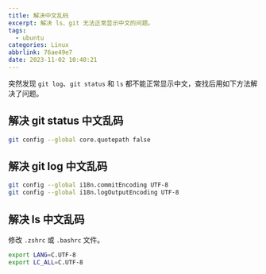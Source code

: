 ```yaml
---
title: 解决中文乱码
excerpt: 解决 ls、git 无法正常显示中文的问题。
tags:
  - ubuntu
categories: Linux
abbrlink: 76ae49e7
date: 2023-11-02 10:40:21
---
```


突然发现 `git log`、`git status` 和 `ls` 都不能正常显示中文，查找后用如下方法解决了问题。

## 解决 git status 中文乱码

```bash
git config --global core.quotepath false
```

## 解决 git log 中文乱码

```bash
git config --global i18n.commitEncoding UTF-8
git config --global i18n.logOutputEncoding UTF-8
```

## 解决 ls 中文乱码

修改 `.zshrc` 或 `.bashrc` 文件。

```bash
export LANG=C.UTF-8
export LC_ALL=C.UTF-8
```